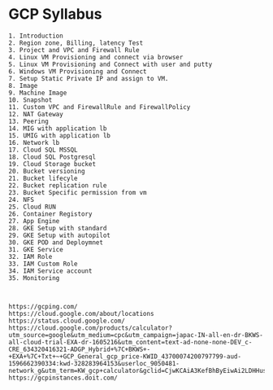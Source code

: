# GCP Syllabus

	1. Introduction
	2. Region zone, Billing, latency Test
	3. Project and VPC and Firewall Rule
	4. Linux VM Provisioning and connect via browser			 
	5. Linux VM Provisioning and Connect with user and putty	 
	6. Windows VM Provisioning and Connect						 
	7. Setup Static Private IP and assign to VM.				 
	8. Image
	9. Machine Image
	10. Snapshot
	11. Custom VPC and FirewallRule and FirewallPolicy
	12. NAT Gateway
	13. Peering
	14. MIG with application lb
	15. UMIG with application lb
	16. Network lb
	17. Cloud SQL MSSQL
	18. Cloud SQL Postgresql
	19. Cloud Storage bucket
	20. Bucket versioning
	21. Bucket lifecyle
	22. Bucket replication rule
	23. Bucket Specific permission from vm
	24. NFS
	25. Cloud RUN
	26. Container Registory
	27. App Engine
	28. GKE Setup with standard
	29. GKE Setup with autopilot
	30. GKE POD and Deploymnet
	31. GKE Service
	32. IAM Role
	33. IAM Custom Role 
	34. IAM Service account
	35. Monitoring



	https://gcping.com/
	https://cloud.google.com/about/locations
	https://status.cloud.google.com/
	https://cloud.google.com/products/calculator?utm_source=google&utm_medium=cpc&utm_campaign=japac-IN-all-en-dr-BKWS-all-cloud-trial-EXA-dr-1605216&utm_content=text-ad-none-none-DEV_c-CRE_634320416321-ADGP_Hybrid+%7C+BKWS+-+EXA+%7C+Txt+~+GCP_General_gcp_price-KWID_43700074200797799-aud-1596662390334:kwd-328283964153&userloc_9050481-network_g&utm_term=KW_gcp+calculator&gclid=CjwKCAiA3KefBhByEiwAi2LDHHusGm8L3k5n9R0akCbCww9Y4pqTLUWOoKYrSm2oLO3_SFT7zsu86xoCbpgQAvD_BwE&gclsrc=aw.ds&hl=en
	https://gcpinstances.doit.com/ 